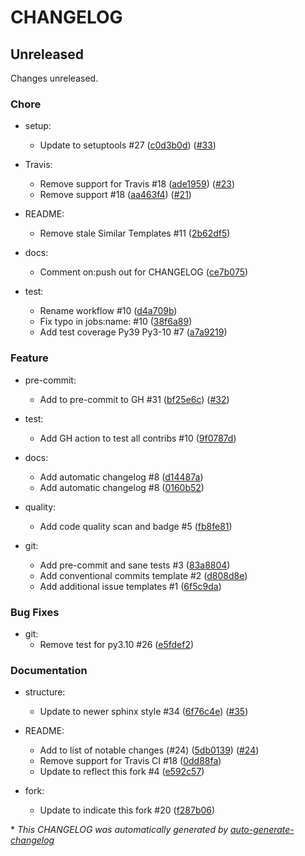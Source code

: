 # CHANGELOG

## Unreleased

Changes unreleased.

### Chore

- setup:
  - Update to setuptools #27 ([c0d3b0d](https://github.com/imAsparky/cookiecutter-py3-package/commit/c0d3b0dc18a58a947a2d9eea5123a31ae39e843c)) ([#33](https://github.com/imAsparky/cookiecutter-py3-package/pull/33))

- Travis:
  - Remove support for Travis #18 ([ade1959](https://github.com/imAsparky/cookiecutter-py3-package/commit/ade1959381459abb179df2b3a7c1e25ae695f3db)) ([#23](https://github.com/imAsparky/cookiecutter-py3-package/pull/23))
  - Remove support #18 ([aa463f4](https://github.com/imAsparky/cookiecutter-py3-package/commit/aa463f412f26a03a9c1cc278b9bca56e54f114a2)) ([#21](https://github.com/imAsparky/cookiecutter-py3-package/pull/21))

- README:
  - Remove stale Similar Templates #11 ([2b62df5](https://github.com/imAsparky/cookiecutter-py3-package/commit/2b62df5f7cf28f6b10fcc17ecebc6dec6dd550e2))

- docs:
  - Comment on:push out for CHANGELOG ([ce7b075](https://github.com/imAsparky/cookiecutter-py3-package/commit/ce7b075187b060ca036e34a65f7f8e52a4ab1f0d))

- test:
  - Rename workflow #10 ([d4a709b](https://github.com/imAsparky/cookiecutter-py3-package/commit/d4a709bcc6f8a431363b1837c3e78a6718f0ec44))
  - Fix typo in jobs:name:  #10 ([38f6a89](https://github.com/imAsparky/cookiecutter-py3-package/commit/38f6a89d02b3512f143b6e74b775b8cdbaa2882a))
  - Add test coverage Py39 Py3-10 #7 ([a7a9219](https://github.com/imAsparky/cookiecutter-py3-package/commit/a7a921961c2d439ac0724fc539249520f73c6c72))

### Feature

- pre-commit:
  - Add to pre-commit to GH #31 ([bf25e6c](https://github.com/imAsparky/cookiecutter-py3-package/commit/bf25e6cf327670a6e7a38e1464de74a25e447205)) ([#32](https://github.com/imAsparky/cookiecutter-py3-package/pull/32))

- test:
  - Add GH action to test all contribs #10 ([9f0787d](https://github.com/imAsparky/cookiecutter-py3-package/commit/9f0787d7403429186948a38e4b33a1ea8c66ab71))

- docs:
  - Add automatic changelog #8 ([d14487a](https://github.com/imAsparky/cookiecutter-py3-package/commit/d14487aa3f3c190a1720884e1c875bdca055cb7d))
  - Add automatic changelog #8 ([0160b52](https://github.com/imAsparky/cookiecutter-py3-package/commit/0160b52a0a623cc48c8400a5700b1a7460cb6812))

- quality:
  - Add code quality scan and badge #5 ([fb8fe81](https://github.com/imAsparky/cookiecutter-py3-package/commit/fb8fe81f4d9439e78a33b00babfa2ab3a7ae380b))

- git:
  - Add pre-commit and sane tests #3 ([83a8804](https://github.com/imAsparky/cookiecutter-py3-package/commit/83a88044bfb0ce44e54eb05943f2eb2c4282d195))
  - Add conventional commits template #2 ([d808d8e](https://github.com/imAsparky/cookiecutter-py3-package/commit/d808d8ef08ca158f98bf5a302062f13ab503ab31))
  - Add additional issue templates #1 ([6f5c9da](https://github.com/imAsparky/cookiecutter-py3-package/commit/6f5c9da926b158d2116db2cee3f1bf3ac459c86b))

### Bug Fixes

- git:
  - Remove test for py3.10 #26 ([e5fdef2](https://github.com/imAsparky/cookiecutter-py3-package/commit/e5fdef216b7adf4c0759d85fc2b90a733d2f4426))

### Documentation

- structure:
  - Update to newer sphinx style #34 ([6f76c4e](https://github.com/imAsparky/cookiecutter-py3-package/commit/6f76c4ead0bb70be7f9630a0fb12ab8f6297bf7d)) ([#35](https://github.com/imAsparky/cookiecutter-py3-package/pull/35))

- README:
  - Add to list of notable changes (#24) ([5db0139](https://github.com/imAsparky/cookiecutter-py3-package/commit/5db0139e3c21190b3d2085d3c4947beeac2fea25)) ([#24](https://github.com/imAsparky/cookiecutter-py3-package/pull/24))
  - Remove support for Travis CI #18 ([0dd88fa](https://github.com/imAsparky/cookiecutter-py3-package/commit/0dd88fa56d5646caddd54828a2640fa96379d0af))
  - Update to reflect this fork #4 ([e592c57](https://github.com/imAsparky/cookiecutter-py3-package/commit/e592c5750e36aff5b8486e0324e8778510498d7c))

- fork:
  - Update to indicate this fork #20 ([f287b06](https://github.com/imAsparky/cookiecutter-py3-package/commit/f287b06c8bf40262728bfe2dfe5d542200d0b2ba))

\* *This CHANGELOG was automatically generated by [auto-generate-changelog](https://github.com/BobAnkh/auto-generate-changelog)*
